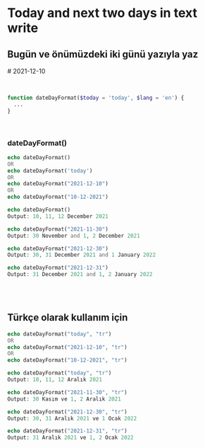# Today and next two days in text write
## Bugün ve önümüzdeki iki günü yazıyla yaz

\# 2021-12-10

<br>

```php
function dateDayFormat($today = 'today', $lang = 'en') {
  ...
}
```
<br>

### dateDayFormat()

```php
echo dateDayFormat()
OR
echo dateDayFormat('today')
OR
echo dateDayFormat("2021-12-10")
OR
echo dateDayFormat("10-12-2021")
```

```php
echo dateDayFormat()
Output: 10, 11, 12 December 2021
```

```php
echo dateDayFormat("2021-11-30")
Output: 30 November and 1, 2 December 2021
```

```php
echo dateDayFormat("2021-12-30")
Output: 30, 31 December 2021 and 1 January 2022
```

```php
echo dateDayFormat("2021-12-31")
Output: 31 December 2021 and 1, 2 January 2022
```

<br>
<br>

## Türkçe olarak kullanım için

```php
echo dateDayFormat("today", "tr")
OR
echo dateDayFormat("2021-12-10", "tr")
OR
echo dateDayFormat("10-12-2021", "tr")
```

```php
echo dateDayFormat("today", "tr")
Output: 10, 11, 12 Aralık 2021
```

```php
echo dateDayFormat("2021-11-30", "tr")
Output: 30 Kasım ve 1, 2 Aralık 2021
```

```php
echo dateDayFormat("2021-12-30", "tr")
Output: 30, 31 Aralık 2021 ve 1 Ocak 2022
```

```php
echo dateDayFormat("2021-12-31", "tr")
Output: 31 Aralık 2021 ve 1, 2 Ocak 2022
```
